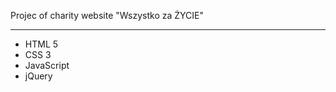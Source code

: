 Projec of charity website "Wszystko za ŻYCIE"  

-----------------------------------------------
- HTML 5
- CSS 3
- JavaScript 
- jQuery 
